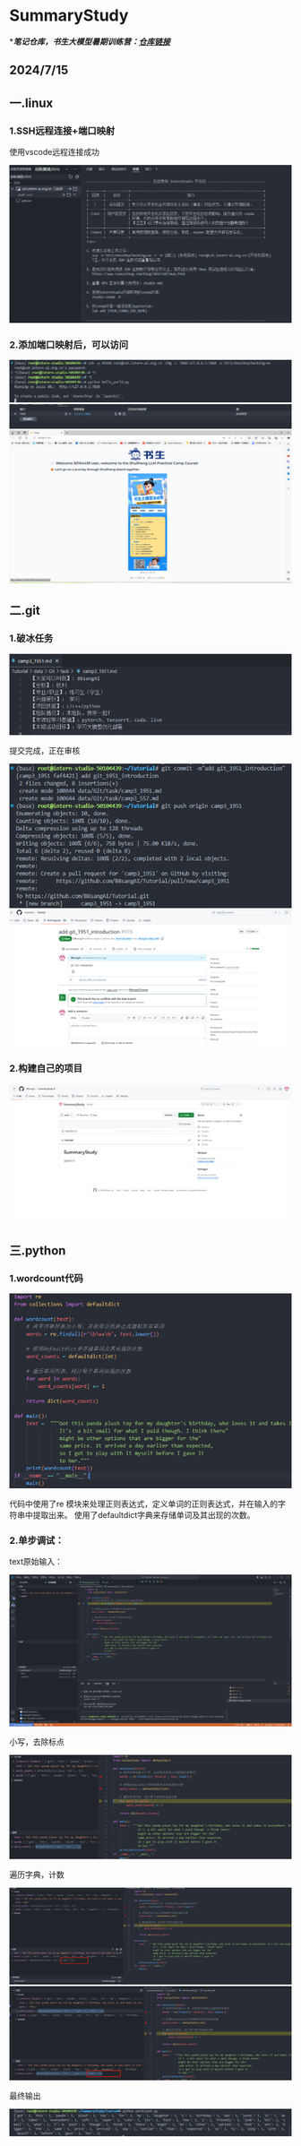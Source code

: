 # SummaryStudy
************笔记仓库，书生大模型暑期训练营：[仓库链接](https://github.com/InternLM/Tutorial)***********

## 2024/7/15

## 一.linux

### 1.SSH远程连接+端口映射

使用vscode远程连接成功

![alt text](IMAGE/image-2.png)

### 2.添加端口映射后，可以访问

![alt text](IMAGE/image-7.png)
![alt text](IMAGE/image-3.png)
![alt text](IMAGE/image-4.png)


## 二.git
### 1.破冰任务

![alt text](IMAGE/image-1.png)

提交完成，正在审核

![alt text](IMAGE/image.png)
![alt text](IMAGE/image-5.png)

### 2.构建自己的项目

![alt text](IMAGE/image-6.png)


## 三.python

### 1.wordcount代码

![alt text](IMAGE/image-8.png)

代码中使用了re 模块来处理正则表达式，定义单词的正则表达式，并在输入的字符串中提取出来。
     使用了defaultdict字典来存储单词及其出现的次数。

### 2.单步调试：

text原始输入：

![alt text](IMAGE/1721050589216.jpg)

小写，去除标点

![alt text](IMAGE//1721050669515.jpg)

遍历字典，计数

![alt text](IMAGE/1721050721256.png)
![alt text](IMAGE/1721050710358.jpg)

最终输出

![alt text](IMAGE/1721050798640.jpg)


